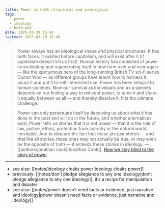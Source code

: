 ```yaml
---
title: Power is both structural and ideological
tags:
  - power
  - ideology
  - both-and
date: 2025-03-29 15:40
lastmod: 2025-03-29 15:40
---
```

> Power always has an ideological shape *and* physical structures. It has both faces. It existed before capitalism, and will exist after it (if capitalism doesn’t kill us first). Human history has consisted of power consolidating and regenerating itself in new form over and over again — like the eponymous hero of the long-running British TV sci-fi series Doctor Who — as different groups have learnt how to harness it, usurp it and put it to self-interested use. Power has been integral to human societies. Now our survival as individuals and as a species depends on our finding a way to reinvent power, to tame it and share it equally between us all — and thereby dissolve it. It is the ultimate challenge.

> Power can only perpetuate itself by deceiving us about what it has done in the past and will do in the future, and whether alternatives exist. Power tells us stories that it is not power — that it is the rule of law, justice, ethics, protection from anarchy or the natural world, inevitable. And to obscure the fact that these are just stories — and that like all stories, these ones may not actually be true, or may even be the opposite of truth — it embeds these stories in ideology. —[[authors/jonathan cook|Jonathan Cook]], [How we stay blind to the story of power](https://www.jonathan-cook.net/blog/2020-02-24/story-of-power/)

---
- see also: [[notes/ideology cloaks power|ideology cloaks power]]
- previously: [[notes/don’t pledge allegiance to any one ideology|don’t pledge allegiance to any one ideology]], it’s a recipe for manipulation and disaster
- see also: [[notes/power doesn’t need facts or evidence, just narrative and ideology|power doesn’t need facts or evidence, just narrative and ideology]]
